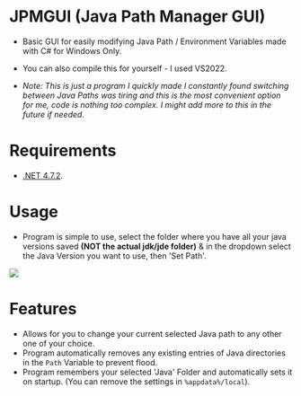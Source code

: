 # JPMGUI (Java Path Manager GUI)
- Basic GUI for easily modifying Java Path / Environment Variables made with C# for Windows Only.
- You can also compile this for yourself - I used VS2022.

- *Note: This is just a program I quickly made I constantly found switching between Java Paths was tiring and this is the most convenient option for me, code is nothing too complex. I might add more to this in the future if needed.*

# Requirements
- [.NET 4.7.2](https://dotnet.microsoft.com/en-us/download/dotnet-framework/net472).

# Usage
- Program is simple to use, select the folder where you have all your java versions saved **(NOT the actual jdk/jde folder)** & in the dropdown select the Java Version you want to use, then 'Set Path'.

<img src = "https://cdn.discordapp.com/attachments/833632547207643139/967394351388958720/unknown.png"></img>

# Features
- Allows for you to change your current selected Java path to any other one of your choice.
- Program automatically removes any existing entries of Java directories in the `Path` Variable to prevent flood.
- Program remembers your selected 'Java' Folder and automatically sets it on startup. (You can remove the settings in `%appdata%/local`).
